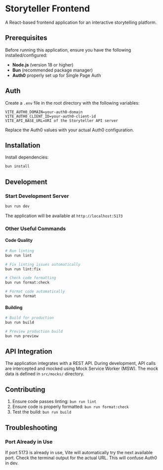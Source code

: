 # Storyteller Frontend

A React-based frontend application for an interactive storytelling platform.

## Prerequisites

Before running this application, ensure you have the following installed/configured:

- **Node.js** (version 18 or higher)
- **Bun** (recommended package manager)
- **Auth0** properly set up for Single Page Auth

## Auth

Create a `.env` file in the root directory with the following variables:

```env
VITE_AUTH0_DOMAIN=your-auth0-domain
VITE_AUTH0_CLIENT_ID=your-auth0-client-id
VITE_API_BASE_URL=URI of the Storyteller API server
```

Replace the Auth0 values with your actual Auth0 configuration.

## Installation

Install dependencies:

```bash
bun install
```

## Development

### Start Development Server

```bash
bun run dev
```

The application will be available at `http://localhost:5173`

### Other Useful Commands

#### Code Quality

```bash
# Run linting
bun run lint

# Fix linting issues automatically
bun run lint:fix

# Check code formatting
bun run format:check

# Format code automatically
bun run format
```

#### Building

```bash
# Build for production
bun run build

# Preview production build
bun run preview
```

## API Integration

The application integrates with a REST API. During development, API calls are intercepted and mocked using Mock Service Worker (MSW). The mock data is defined in `src/mocks/` directory.

## Contributing

1. Ensure code passes linting: `bun run lint`
2. Ensure code is properly formatted: `bun run format:check`
3. Test the build: `bun run build`

## Troubleshooting

### Port Already in Use

If port 5173 is already in use, Vite will automatically try the next available port. Check the terminal output for the actual URL. This will confuse Auth0 in dev.
